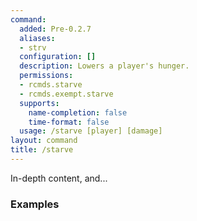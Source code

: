 ```yaml
---
command:
  added: Pre-0.2.7
  aliases:
  - strv
  configuration: []
  description: Lowers a player's hunger.
  permissions:
  - rcmds.starve
  - rcmds.exempt.starve
  supports:
    name-completion: false
    time-format: false
  usage: /starve [player] [damage]
layout: command
title: /starve
---
```


In-depth content, and...

### Examples

